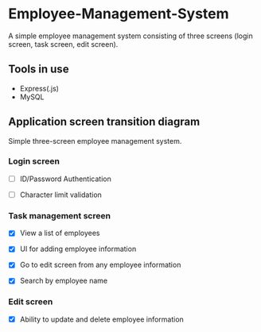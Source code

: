 # Employee-Management-System
A simple employee management system consisting of three screens (login screen, task screen, edit screen).
## Tools in use
- Express(.js)
- MySQL
## Application screen transition diagram
Simple three-screen employee management system.
### Login screen

- [ ] ID/Password Authentication

- [ ] Character limit validation

### Task management screen

- [x] View a list of employees

- [x] UI for adding employee information

- [x] Go to edit screen from any employee information

- [x] Search by employee name

### Edit screen

- [x] Ability to update and delete employee information
